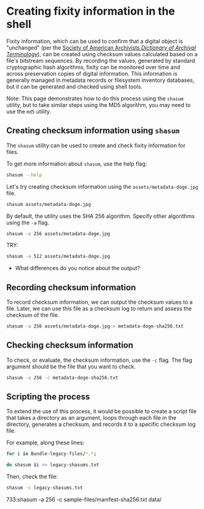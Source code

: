 # Creating fixity information in the shell

Fixity information, which can be used to confirm that
a digital object is "unchanged" (per the [Society of American
Archivists _Dictionary of Archival Terminology_](https://dictionary.archivists.org/entry/fixity.html)),
can be created using checksum values calculated based on a file's
bitstream sequences. By recording the values, generated by standard
cryptographic hash algorithms, fixity can be monitored over time
and across preservation copies of digital information. This information
is generally managed in metadata records or filesystem inventory databases,
but it can be generated and checked using shell tools.

Note: This page demonstrates how to do this process using the `shasum`
utility, but to take similar steps using the MD5 algorithm, you
may need to use the `md5` utility.

## Creating checksum information using `shasum`

The `shasum` utility can be used to create and check fixity information for files.

To get more information about `shasum`, use the help flag:

```bash
shasum --help
```

Let's try creating checksum information using the `assets/metadata-doge.jpg` file.

```bash
shasum assets/metadata-doge.jpg
```

By default, the utility uses the SHA 256 algorithm. Specify other
algorithms using the `-a` flag.

```bash
shasum -a 256 assets/metadata-doge.jpg 
```

TRY:

```bash
shasum -a 512 assets/metadata-doge.jpg
```

* What differences do you notice about the output?

## Recording checksum information

To record checksum information, we can output the checksum
values to a file. Later, we can use this file as a checksum log
to return and assess the checksum of the file.

```bash
shasum -a 256 assets/metadata-doge.jpg > metadata-doge-sha256.txt
```

## Checking checksum information

To check, or evaluate, the checksum information, use the `-c` flag.
The flag argument should be the file that you want to check.

```bash
shasum -a 256 -c metadata-doge-sha256.txt
```

## Scripting the process

To extend the use of this process, it would be possible to create
a script file that takes a directory as an argument, loops through
each file in the directory, generates a checksum, and records it to
a specific checksum log file. 

For example, along these lines:

```bash
for i in Bundle-legacy-files/*.*; 

do shasum $i >> legacy-shasums.txt
```

Then, check the file:

```bash
shasum -c legacy-shasums.txt
```

733:shasum -a 256 -c sample-files/manifest-sha256.txt data/